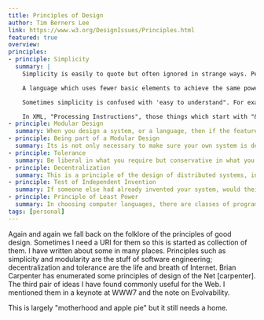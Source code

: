 ```yaml
---
title: Principles of Design
author: Tim Berners Lee
link: https://www.w3.org/DesignIssues/Principles.html
featured: true
overview:
principles:
- principle: Simplicity
  summary: |
    Simplicity is easily to quote but often ignored in strange ways. Perhaps this is because it is the eye of the beholder.

    A language which uses fewer basic elements to achieve the same power is simpler.

    Sometimes simplicity is confused with 'easy to understand". For example, a two-line solution which uses recursion is a pretty simple, even though some people might find it easier to work though a 10-line solution which avoids recursion.

    In XML, "Processing Instructions", those things which start with "&#60?" are not simple. They look simple, just an extra sort of thing in the language, but the complicate what was a very clean design of elements and attributes, and a complication in the underlying syntax is has great effect. All specifications which refer to XML processing will have to figure out what to do about processing instructions as well as elements.
- principle: Modular Design
  summary: When you design a system, or a language, then if the features can be broken into relatively loosely bound groups of relatively closely bound features, then that division is a good thing to be made a part of the design. This is just good engineering. It means that when you want to change the system, you can with luck in the future change only one part, which will only require you to understand (and test) that part. This will allow other people to independently change other parts at the same time. This is just classic good software design and books have been written about it. The corollary, the TOII is less frequently met.<br><br>Modular design hinges on the simplicity and abstract nature of the interface definition between the modules. A design in which the insides of each module need to know all about each other is not a modular design but an arbitrary partitioning of the bits.
- principle: Being part of a Modular Design
  summary: Its is not only necessary to make sure your own system is designed to be made of modular parts. It is also necessary to realize that your own system, no matter how big and wonderful it seems now, should always be designed to be a part of another larger system.<br><br>This is often much more difficult than modularity.
- principle: Tolerance
  summary: Be liberal in what you require but conservative in what you do.<br><br>This is the expression of a principle which applies pretty well in life, (it is a typical UU tenet), and is commonly employed in design across the Internet.<br><br>Write HTML 4.0-strict. Accept HTML-4.0-Transitional (a superset of strict).<br><br>This principle can be contentious. When browsers are lax about what they expect, the system works better but also it encourages laxness on the part of web page writers. The principle of tolerance does not blunt the need for a perfectly clear protocol specification which draws a precise distinction between a conformance and non-conformance. The principle of tolerance is no excuse for a product which contravenes a standard.
- principle: Decentralization
  summary: This is a principle of the design of distributed systems, including societies. It points out that any single common point which is involved in any operation tends to limit the way the system scales, and produce a single point of complete failure.<br><br>Centralization in social systems can apply to concepts, too. For example, if we make a knowledge representation system which requires anyone who uses the concept of "automobile" to use the term "http://www.kr.org/stds/industry/automobile" then we restrict the set of uses of the system to those for whom this particular formulation of what an automobile is works. The Semantic Web must avoid such conceptual bottlenecks just as the Internet avoids such network bottlenecks.
- principle: Test of Independent Invention
  summary: If someone else had already invented your system, would theirs work with yours?<br><br>Does this system have to be the only one of its kind? This simple thought test is described in more detail in "Evolution" in these Design Issues. It is connected to modularity inside-out, designing a system not to be modular in itself, but to be a part of an as-yet unspecified larger system. A critical property here is that the system tries to do one thing well, and leaves other things to other modules. It also has to avoid conceptual or other centralization, as no two modules can claim the need to be the unique center of a larger system.
- principle: Principle of Least Power
  summary: In choosing computer languages, there are classes of program which range from the plainly descriptive (such as Dublin Core metadata, or the content of most databases, or HTML) though logical languages of limited power (such as access control lists, or conneg content negotiation) which include limited propositional logic, though declarative languages which verge on the Turing Complete (Postscript is, but PDF isn't, I am told) through those which are in fact Turing Complete though one is led not to use them that way (XSLT, SQL) to those which are unashamedly procedural (Java, C).<br><br>The choice of language is a common design choice. The low power end of the scale is typically simpler to design, implement and use, but the high power end of the scale has all the attraction of being an open-ended hook into which anything can be placed, a door to users bounded only by the imagination of the programmer.<br><br>Computer Science in the 1960s to 80s spent a lot of effort making languages which were as powerful as possible. Nowadays we have to appreciate the reasons for picking not the most powerful solution but the least powerful. The reason for this is that the less powerful the language, the more you can do with the data stored in that language. If you write it in a simple declarative form, anyone can write a program to analyze it in many ways. The Semantic Web is an attempt, largely, to map large quantities of existing data onto a common language so that the data can be analyzed in ways never dreamed of by its creators. If, for example, a web page with weather data has RDF describing that data, a user can retrieve it as a table, perhaps average it, plot it, deduce things from it in combination with other information. At the other end of the scale is the weather information portrayed by the cunning Java applet. While this might allow a very cool user interface, it cannot be analyzed at all. The search engine finding the page will have no idea of what the data is or what it is about. This the only way to find out what a Java applet means is to set it running in front of a person.<br><br>I hope that is a good enough explanation of this principle. There are millions of examples of the choice. I chose HTML not to be a programming language because I wanted different programs to do different things with it, present it differently, extract tables of contents, index it, and so on.
tags: [personal]  
---
```

Again and again we fall back on the folklore of the principles of good design. Sometimes I need a URI for them so this is started as collection of them. I have written about some in many places. Principles such as simplicity and modularity are the stuff of software engineering; decentralization and tolerance are the life and breath of Internet. Brian Carpenter has enumerated some principles of design of the Net [carpenter]. The third pair of ideas I have found commonly useful for the Web. I mentioned them in a keynote at WWW7 and the note on Evolvability.

This is largely "motherhood and apple pie" but it still needs a home.
